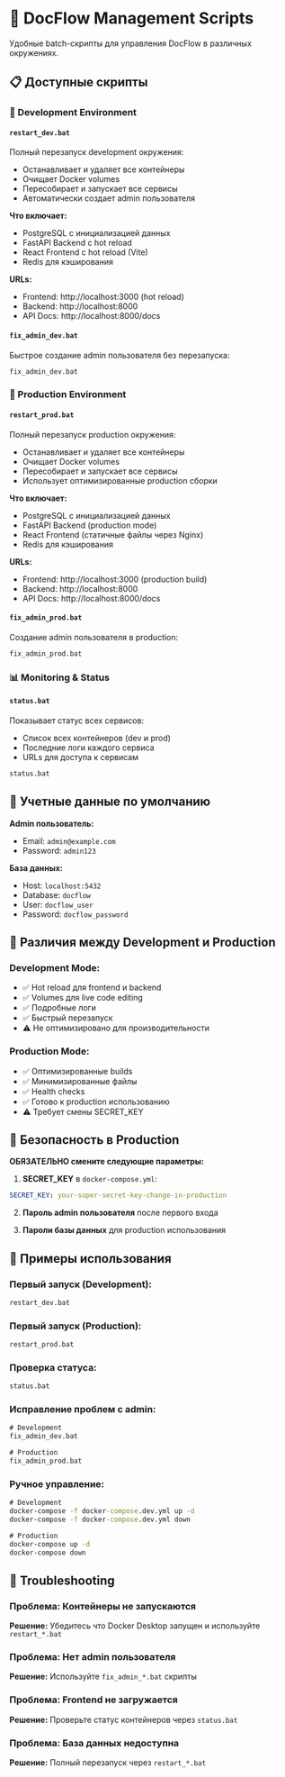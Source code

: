 # 🚀 DocFlow Management Scripts

Удобные batch-скрипты для управления DocFlow в различных окружениях.

## 📋 Доступные скрипты

### 🔧 Development Environment

#### `restart_dev.bat`
Полный перезапуск development окружения:
- Останавливает и удаляет все контейнеры
- Очищает Docker volumes  
- Пересобирает и запускает все сервисы
- Автоматически создает admin пользователя

**Что включает:**
- PostgreSQL с инициализацией данных
- FastAPI Backend с hot reload
- React Frontend с hot reload (Vite)
- Redis для кэширования

**URLs:**
- Frontend: http://localhost:3000 (hot reload)
- Backend: http://localhost:8000
- API Docs: http://localhost:8000/docs

#### `fix_admin_dev.bat`
Быстрое создание admin пользователя без перезапуска:
```cmd
fix_admin_dev.bat
```

### 🚀 Production Environment

#### `restart_prod.bat`
Полный перезапуск production окружения:
- Останавливает и удаляет все контейнеры
- Очищает Docker volumes
- Пересобирает и запускает все сервисы
- Использует оптимизированные production сборки

**Что включает:**
- PostgreSQL с инициализацией данных
- FastAPI Backend (production mode)
- React Frontend (статичные файлы через Nginx)
- Redis для кэширования

**URLs:**
- Frontend: http://localhost:3000 (production build)
- Backend: http://localhost:8000
- API Docs: http://localhost:8000/docs

#### `fix_admin_prod.bat`
Создание admin пользователя в production:
```cmd
fix_admin_prod.bat
```

### 📊 Monitoring & Status

#### `status.bat`
Показывает статус всех сервисов:
- Список всех контейнеров (dev и prod)
- Последние логи каждого сервиса
- URLs для доступа к сервисам

```cmd
status.bat
```

## 🔑 Учетные данные по умолчанию

**Admin пользователь:**
- Email: `admin@example.com`
- Password: `admin123`

**База данных:**
- Host: `localhost:5432`
- Database: `docflow`
- User: `docflow_user`
- Password: `docflow_password`

## 🔧 Различия между Development и Production

### Development Mode:
- ✅ Hot reload для frontend и backend
- ✅ Volumes для live code editing
- ✅ Подробные логи
- ✅ Быстрый перезапуск
- ⚠️ Не оптимизировано для производительности

### Production Mode:
- ✅ Оптимизированные builds
- ✅ Минимизированные файлы
- ✅ Health checks
- ✅ Готово к production использованию
- ⚠️ Требует смены SECRET_KEY

## 🚨 Безопасность в Production

**ОБЯЗАТЕЛЬНО смените следующие параметры:**

1. **SECRET_KEY** в `docker-compose.yml`:
```yaml
SECRET_KEY: your-super-secret-key-change-in-production
```

2. **Пароль admin пользователя** после первого входа

3. **Пароли базы данных** для production использования

## 📝 Примеры использования

### Первый запуск (Development):
```cmd
restart_dev.bat
```

### Первый запуск (Production):
```cmd
restart_prod.bat
```

### Проверка статуса:
```cmd
status.bat
```

### Исправление проблем с admin:
```cmd
# Development
fix_admin_dev.bat

# Production  
fix_admin_prod.bat
```

### Ручное управление:
```cmd
# Development
docker-compose -f docker-compose.dev.yml up -d
docker-compose -f docker-compose.dev.yml down

# Production
docker-compose up -d
docker-compose down
```

## 🔧 Troubleshooting

### Проблема: Контейнеры не запускаются
**Решение:** Убедитесь что Docker Desktop запущен и используйте `restart_*.bat`

### Проблема: Нет admin пользователя
**Решение:** Используйте `fix_admin_*.bat` скрипты

### Проблема: Frontend не загружается
**Решение:** Проверьте статус контейнеров через `status.bat`

### Проблема: База данных недоступна
**Решение:** Полный перезапуск через `restart_*.bat`